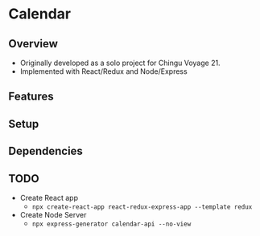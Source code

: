 # Calendar

## Overview

- Originally developed as a solo project for Chingu Voyage 21.
- Implemented with React/Redux and Node/Express

## Features

## Setup

## Dependencies

## TODO

- Create React app
  - `npx create-react-app react-redux-express-app --template redux`
- Create Node Server
  - `npx express-generator calendar-api --no-view`
